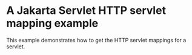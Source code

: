# A Jakarta Servlet HTTP servlet mapping example

This example demonstrates how to get the HTTP servlet mappings for a servlet.
